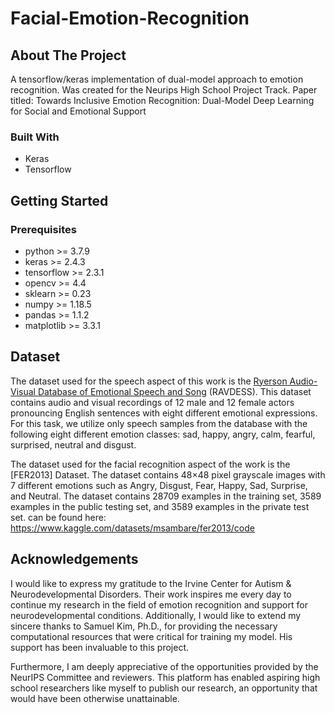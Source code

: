 # Facial-Emotion-Recognition


<!-- ABOUT THE PROJECT -->
## About The Project

A tensorflow/keras implementation of dual-model approach to emotion recognition. Was created for the Neurips High School Project Track. 
Paper titled: Towards Inclusive Emotion Recognition: Dual-Model
Deep Learning for Social and Emotional Support

### Built With
* Keras
* Tensorflow
  
<!-- GETTING STARTED -->
## Getting Started

### Prerequisites
* python >= 3.7.9
* keras >= 2.4.3
* tensorflow >= 2.3.1
* opencv >= 4.4
* sklearn >= 0.23
* numpy >= 1.18.5
* pandas >= 1.1.2
* matplotlib >= 3.3.1

## Dataset
The dataset used for the speech aspect of this work is the [Ryerson Audio-Visual Database of Emotional Speech and Song](https://smartlaboratory.org/ravdess/) (RAVDESS). This dataset contains audio and visual recordings of 12 male and 12 female actors pronouncing English sentences with eight different emotional expressions. For this task, we utilize only speech samples from the database with the following eight different emotion classes: sad, happy, angry, calm, fearful, surprised, neutral and disgust.

The dataset used for the facial recognition aspect of the work is the [FER2013] Dataset. The dataset contains 48×48 pixel grayscale images with 7 different emotions such as Angry, Disgust, Fear, Happy, Sad, Surprise, and Neutral. The dataset contains 28709 examples in the training set, 3589 examples in the public testing set, and 3589 examples in the private test set. can be found here: https://www.kaggle.com/datasets/msambare/fer2013/code


## Acknowledgements
I would like to express my gratitude to the Irvine Center for Autism \& Neurodevelopmental Disorders. Their work inspires me every day to continue my research in the field of emotion recognition and support for neurodevelopmental conditions. Additionally, I would like to extend my sincere thanks to Samuel Kim, Ph.D., for providing the necessary computational resources that were critical for training my model. His support has been invaluable to this project.

Furthermore, I am deeply appreciative of the opportunities provided by the NeurIPS Committee and reviewers. This platform has enabled aspiring high school researchers like myself to publish our research, an opportunity that would have been otherwise unattainable.
